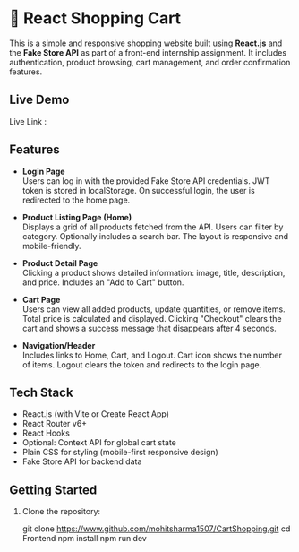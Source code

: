 # 🛒 React Shopping Cart

This is a simple and responsive shopping website built using **React.js** and the **Fake Store API** as part of a front-end internship assignment. It includes authentication, product browsing, cart management, and order confirmation features.

## Live Demo
 Live Link :

## Features

- **Login Page**  
  Users can log in with the provided Fake Store API credentials. JWT token is stored in localStorage. On successful login, the user is redirected to the home page.

- **Product Listing Page (Home)**  
  Displays a grid of all products fetched from the API. Users can filter by category. Optionally includes a search bar. The layout is responsive and mobile-friendly.

- **Product Detail Page**  
  Clicking a product shows detailed information: image, title, description, and price. Includes an "Add to Cart" button.

- **Cart Page**  
  Users can view all added products, update quantities, or remove items. Total price is calculated and displayed. Clicking "Checkout" clears the cart and shows a success message that disappears after 4 seconds.

- **Navigation/Header**  
  Includes links to Home, Cart, and Logout. Cart icon shows the number of items. Logout clears the token and redirects to the login page.

## Tech Stack

- React.js (with Vite or Create React App)
- React Router v6+
- React Hooks
- Optional: Context API for global cart state
- Plain CSS for styling (mobile-first responsive design)
- Fake Store API for backend data

## Getting Started

1. Clone the repository:

   git clone https://www.github.com/mohitsharma1507/CartShopping.git
   cd Frontend
   npm install
   npm run dev
